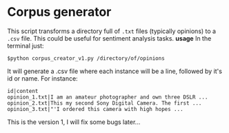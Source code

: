 # Corpus generator
This script transforms a directory full of `.txt` files (typically opinions) to a `.csv` file. This could be useful for sentiment analysis tasks.
**usage**
In the terminal just:

`$python corpus_creator_v1.py /directory/of/opinions`

It will generate a .csv file where each instance will be a line, followed by it's id or name. For instance:
```
id|content
opinion_1.txt|I am an amateur photographer and own three DSLR ...
opinion_2.txt|This my second Sony Digital Camera. The first ...
opinion_3.txt|"'I ordered this camera with high hopes ...
```

This is the version 1, I will fix some bugs later...

